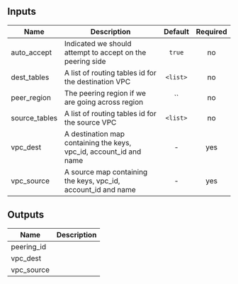
## Inputs

| Name | Description | Default | Required |
|------|-------------|:-----:|:-----:|
| auto_accept | Indicated we should attempt to accept on the peering side | `true` | no |
| dest_tables | A list of routing tables id for the destination VPC | `<list>` | no |
| peer_region | The peering region if we are going across region | `` | no |
| source_tables | A list of routing tables id for the source VPC | `<list>` | no |
| vpc_dest | A destination map containing the keys, vpc_id, account_id and name | - | yes |
| vpc_source | A source map containing the keys, vpc_id, account_id and name | - | yes |

## Outputs

| Name | Description |
|------|-------------|
| peering_id |  |
| vpc_dest |  |
| vpc_source |  |

